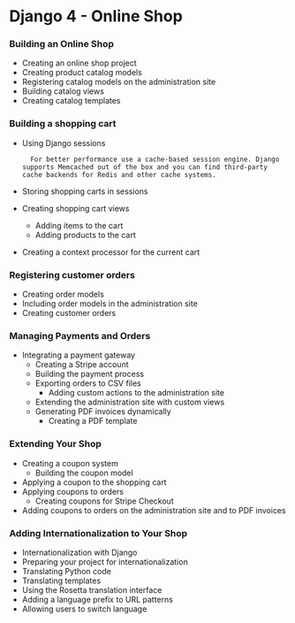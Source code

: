 # Django 4 - Online Shop

### Building an Online Shop
- Creating an online shop project
- Creating product catalog models
- Registering catalog models on the administration site
- Building catalog views
- Creating catalog templates

### Building a shopping cart
- Using Django sessions
    
        For better performance use a cache-based session engine. Django supports Memcached out of the box and you can find third-party cache backends for Redis and other cache systems.

- Storing shopping carts in sessions
- Creating shopping cart views
  - Adding items to the cart
  - Adding products to the cart
- Creating a context processor for the current cart

### Registering customer orders
- Creating order models
- Including order models in the administration site
- Creating customer orders

### Managing Payments and Orders
- Integrating a payment gateway
  - Creating a Stripe account
  - Building the payment process
  - Exporting orders to CSV files
    - Adding custom actions to the administration site
  - Extending the administration site with custom views
  - Generating PDF invoices dynamically
    - Creating a PDF template

### Extending Your Shop
- Creating a coupon system
  - Building the coupon model
- Applying a coupon to the shopping cart
- Applying coupons to orders
  - Creating coupons for Stripe Checkout
- Adding coupons to orders on the administration site and to PDF invoices

### Adding Internationalization to Your Shop
- Internationalization with Django
- Preparing your project for internationalization
- Translating Python code
- Translating templates
- Using the Rosetta translation interface
- Adding a language prefix to URL patterns
- Allowing users to switch language